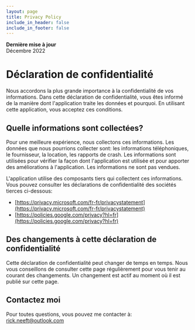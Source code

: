 ```yaml
---
layout: page
title: Privacy Policy
include_in_header: false
include_in_footer: false
---
```


**Dernière mise à jour**  
Décembre 2022

# Déclaration de confidentialité
Nous accordons la plus grande importance à la confidentialité de vos informations. Dans cette déclaration de confidentialité, vous êtes informé de la manière dont l'application traite les données et pourquoi. En utilisant cette application, vous acceptez ces conditions.

## Quelle informations sont collectées?
Pour une meilleure expérience, nous collectons ces informations. Les données que nous pourrions collecter sont: les informations téléphoniques, le fournisseur, la location, les rapports de crash. Les informations sont utilisées pour vérifier la façon dont l'application est utilisée et pour apporter des améliorations à l'application. Les informations ne sont pas vendues.

L'application utilise des composants tiers qui collectent ces informations. Vous pouvez consulter les déclarations de confidentialité des sociétés tierces ci-dessous:
- [https://privacy.microsoft.com/fr-fr/privacystatement](https://privacy.microsoft.com/fr-fr/privacystatement)
- [https://policies.google.com/privacy?hl=fr](https://policies.google.com/privacy?hl=fr)

## Des changements à cette déclaration de confidentialité
Cette déclaration de confidentialité peut changer de temps en temps. Nous vous conseillons de consulter cette page régulièrement pour vous tenir au courant des changements. Un changement est actif au moment où il est publié sur cette page.

## Contactez moi
Pour toutes questions, vous pouvez me contacter à: [rick.neeft@outlook.com](mailto:rick.neeft@outlook.com)